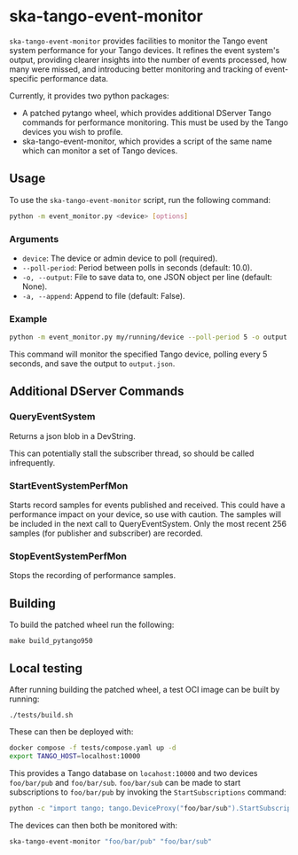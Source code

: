 # ska-tango-event-monitor

`ska-tango-event-monitor` provides facilities to monitor the Tango event system
performance for your Tango devices. It refines the event system's output, 
providing clearer insights into the number of events processed, how many were missed, 
and introducing better monitoring and tracking of event-specific performance data.

Currently, it provides two python packages:

- A patched pytango wheel, which provides additional DServer Tango commands for
performance monitoring. This must be used by the Tango devices you wish to
profile.
- ska-tango-event-monitor, which provides a script of the same name which can
monitor a set of Tango devices.

## Usage

To use the `ska-tango-event-monitor` script, run the following command:

```sh
python -m event_monitor.py <device> [options]
```

### Arguments

- `device`: The device or admin device to poll (required).
- `--poll-period`: Period between polls in seconds (default: 10.0).
- `-o, --output`: File to save data to, one JSON object per line (default: None).
- `-a, --append`: Append to file (default: False).

### Example

```sh
python -m event_monitor.py my/running/device --poll-period 5 -o output.json
```

This command will monitor the specified Tango device, polling every 5 seconds, and save the output to `output.json`.

## Additional DServer Commands

### QueryEventSystem

Returns a json blob in a DevString.

This can potentially stall the subscriber thread, so should be called
infrequently.

### StartEventSystemPerfMon

Starts record samples for events published and received.  This could have a
performance impact on your device, so use with caution.  The samples will be
included in the next call to QueryEventSystem.  Only the most recent 256 samples
(for publisher and subscriber) are recorded.

### StopEventSystemPerfMon

Stops the recording of performance samples.

## Building

To build the patched wheel run the following:

```
make build_pytango950
```

## Local testing

After running building the patched wheel, a test OCI image can be built by
running:

```
./tests/build.sh
```

These can then be deployed with:

```sh
docker compose -f tests/compose.yaml up -d
export TANGO_HOST=localhost:10000
```

This provides a Tango database on `locahost:10000` and two devices
`foo/bar/pub` and `foo/bar/sub`.  `foo/bar/sub` can be made to start
subscriptions to `foo/bar/pub` by invoking the `StartSubscriptions` command:

```sh
python -c "import tango; tango.DeviceProxy("foo/bar/sub").StartSubscription()"
```

The devices can then both be monitored with:

```sh
ska-tango-event-monitor "foo/bar/pub" "foo/bar/sub"
```
